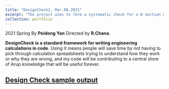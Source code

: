 ```yaml
---
title: "DesignCheck2, Mar.08.2021"
excerpt: "The project aims to form a systematic check for a W section element in accordance with Canadian Code CSA S16-14<br/><img src='/LY.github.io/images/designcheck.png' width='40%' height = '40%'>"
collection: portfolio
---
```


2021 Spring By **Peidong Yan** Directed by **R.Chana**.  


**DesignCheck is a standard framework for writing engineering calculations in code**. Using it means people will save time by not having to pick through calculation spreadsheets trying to understand how they work or why they are wrong, and my code will be contributing to a central store of Arup knowledge that will be useful forever.

[Design Check sample output](https://lorenyan98.github.io/LY.github.io/files/DesignCheck2.Structural.CombinedBeamChecks.pdf)
---
